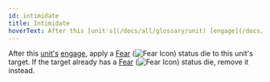 ```yaml
---
id: intimidate
title: Intimidate
hoverText: After this [unit's](/docs/all/glossary/unit) [engage](/docs/all/glossary/engage), apply a [Fear](/docs/all/status-effects/fear) (<img src="/icons/fear.svg" alt="Fear Icon" class="icon-svg" />) status die to this unit's target. If the target already has a [Fear](/docs/all/status-effects/fear) (<img src="/icons/fear.svg" alt="Fear Icon" class="icon-svg" />) status die, remove it instead.
---
```


After this [unit's](/docs/all/glossary/unit) [engage](/docs/all/glossary/engage), apply a [Fear](/docs/all/status-effects/fear) (<img src="/icons/fear.svg" alt="Fear Icon" class="icon-svg" />) status die to this unit's target. If the target already has a [Fear](/docs/all/status-effects/fear) (<img src="/icons/fear.svg" alt="Fear Icon" class="icon-svg" />) status die, remove it instead.
